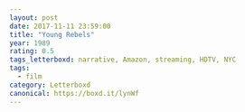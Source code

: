 ```yaml
---
layout: post 
date: 2017-11-11 23:59:00
title: "Young Rebels"
year: 1989
rating: 0.5
tags_letterboxd: narrative, Amazon, streaming, HDTV, NYC
tags:
  - film
category: Letterboxd
canonical: https://boxd.it/lynWf
---
```

